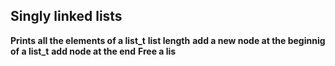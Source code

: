 ## Singly linked lists

**Prints all the elements of a list_t**
**list length**
**add a new node at the beginnig of a list_t**
**add node at the end**
**Free a lis**

